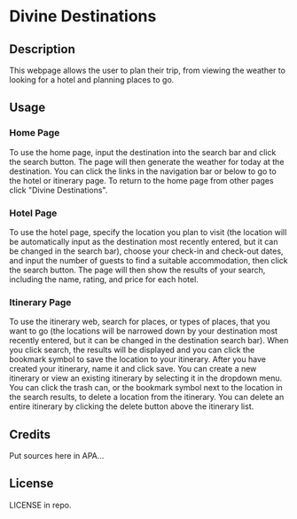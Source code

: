 # Divine Destinations

## Description

This webpage allows the user to plan their trip, from viewing the weather to looking for a hotel and planning places to go.

## Usage

### Home Page
To use the home page, input the destination into the search bar and click the search button. The page will then generate the weather for today at the destination. You can click the links in the navigation bar or below to go to the hotel or itinerary page. To return to the home page from other pages click "Divine Destinations".
### Hotel Page
To use the hotel page, specify the location you plan to visit (the location will be automatically input as the destination most recently entered, but it can be changed in the search bar), choose your check-in and check-out dates, and input the number of guests to find a suitable accommodation, then click the search button. The page will then show the results of your search, including the name, rating, and price for each hotel.
### Itinerary Page
To use the itinerary web, search for places, or types of places, that you want to go (the locations will be narrowed down by your destination most recently entered, but it can be changed in the destination search bar). When you click search, the results will be displayed and you can click the bookmark symbol to save the location to your itinerary. After you have created your itinerary, name it and click save. You can create a new itinerary or view an existing itinerary by selecting it in the dropdown menu. You can click the trash can, or the bookmark symbol next to the location in the search results, to delete a location from the itinerary. You can delete an entire itinerary by clicking the delete button above the itinerary list.

## Credits
Put sources here in APA…

## License

LICENSE in repo.
